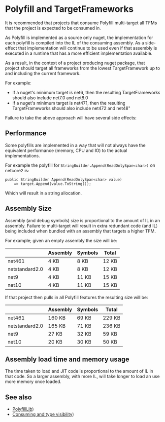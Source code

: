 # Polyfill and TargetFrameworks

It is recommended that projects that consume Polyfill multi-target all TFMs that the project is expected to be consumed in.

As Polyfill is implemented as a source only nuget, the implementation for each polyfill is compiled into the IL of the consuming assembly. As a side-effect that implementation will continue to be used even if that assembly is executed in a runtime that has a more efficient implementation available.

As a result, in the context of a project producing nuget package, that project should target all frameworks from the lowest TargetFramework up to and including the current framework. 

For example:

 * If a nuget's minimum target is net6, then the resulting TargetFrameworks should also include net7.0 and net8.0
 * If a nuget's minimum target is net471, then the resulting TargetFrameworks should also include net472 and net48"

Failure to take the above approach will have several side effects:


## Performance

Some polyfills are implemented in a way that will not always have the equivalent performance (memory, CPU and IO) to the actual implementations.

For example the polyfill for `StringBuilder.Append(ReadOnlySpan<char>)` on netcore2 is:

```
public StringBuilder Append(ReadOnlySpan<char> value)
    => target.Append(value.ToString());
```

Which will result in a string allocation.


## Assembly Size

Assembly (and debug symbols) size is proportional to the amount of IL in an assembly. Failure to multi-target will result in extra redundant code (and IL) being included when bundled with an assembly that targets a higher TFM.

For example; given an empty assembly the size will be:

|                | Assembly | Symbols | Total |
|----------------|----------|---------|-------|
| net461         | 4 KB     | 8 KB    | 12 KB |
| netstandard2.0 | 4 KB     | 8 KB    | 12 KB |
| net9           | 4 KB     | 11 KB   | 15 KB |
| net10          | 4 KB     | 11 KB   | 15 KB |

If that project then pulls in all Polyfill features the resulting size will be:

|                | Assembly | Symbols | Total  |
|----------------|----------|---------|--------|
| net461         | 160 KB   | 69 KB   | 229 KB |
| netstandard2.0 | 165 KB   | 71 KB   | 236 KB |
| net9           | 27 KB    | 32 KB   | 59 KB  |
| net10          | 20 KB    | 30 KB   | 50 KB  |


## Assembly load time and memory usage

The time taken to load and JIT code is proportional to the amount of IL in that code. So a larger assembly, with more IL, will take longer to load an use more memory once loaded.


## See also

 * [PolyfillLib](polyfill-lib.md))
 * [Consuming and type visibility](consuming.md))
